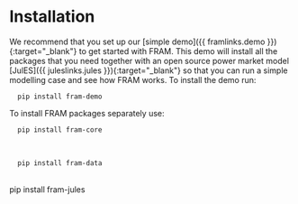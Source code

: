 # Installation 
We recommend that you set up our [simple demo]({{ framlinks.demo }}){:target="_blank"} to get started with FRAM. This demo will install all the packages that you need together with an open source power market model [JulES]({{ juleslinks.jules }}){:target="_blank"} so that you can run a simple modelling case and see how FRAM works. 
To install the demo run:

      pip install fram-demo

To install FRAM packages separately use:

      pip install fram-core  
<br>

      pip install fram-data
      
<br>
      pip install fram-jules     

